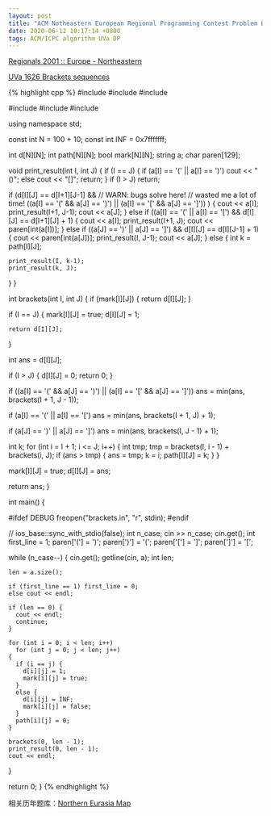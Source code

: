```yaml
---
layout: post
title: "ACM Notheastern European Regional Programming Contest Problem B"
date: 2020-06-12 10:17:14 +0800
tags: ACM/ICPC algorithm UVa DP
---
```


[Regionals 2001 :: Europe - Northeastern](https://icpcarchive.ecs.baylor.edu/index.php?option=com_onlinejudge&Itemid=8&category=98&page=show_problem&problem=452)

[UVa 1626 Brackets sequences](https://vjudge.net/problem/UVA-1626/origin)

{% highlight cpp %}
#include <cstdio>
#include <cstdlib>
#include <cstring>

#include <iostream>
#include <algorithm>
#include <string>

using namespace std;

const int N = 100 + 10;
const int INF = 0x7fffffff;

int d[N][N];
int path[N][N];
bool mark[N][N];
string a;
char paren[129];

void print_result(int I, int J) {
  if (I == J) {
    if (a[I] == '(' || a[I] == ')') cout << "()";
    else cout << "[]";
    return;
  }
  if (I > J) return;

  if (d[I][J] == d[I+1][J-1] &&
      // WARN: bugs solve here!
      // wasted me a lot of time!
      ((a[I] == '(' && a[J] == ')') ||
       (a[I] == '[' && a[J] == ']'))
      ) {
    cout << a[I];
    print_result(I+1, J-1);
    cout << a[J];
  }
  else if ((a[I] == '(' || a[I] == '[')
	   &&  d[I][J] == d[I+1][J] + 1) {
    cout << a[I];
    print_result(I+1, J);
    cout << paren[int(a[I])];
  }
  else if ((a[J] == ')' || a[J] == ']')
	   && d[I][J] == d[I][J-1] + 1) {
    cout << paren[int(a[J])];
    print_result(I, J-1);
    cout << a[J];
  }
  else {
    int k = path[I][J];

    print_result(I, k-1);
    print_result(k, J);
  }
}

int brackets(int I, int J) {
  if (mark[I][J]) {
    return d[I][J];
  }

  if (I == J) {
    mark[I][J] = true;
    d[I][J] = 1;

    return d[I][J];
  }

  int ans = d[I][J];

  if (I > J) {
    d[I][J] = 0;
    return 0;
  }

  if ((a[I] == '(' && a[J] == ')') ||
      (a[I] == '[' && a[J] == ']'))
    ans = min(ans, brackets(I + 1, J - 1));

  if (a[I] == '(' || a[I] == '[')
    ans = min(ans, brackets(I + 1, J) + 1);

  if (a[J] == ')' || a[J] == ']')
    ans = min(ans, brackets(I, J - 1) + 1);

  int k;
  for (int i = I + 1; i <= J; i++) {
    int tmp;
    tmp = brackets(I, i - 1) + brackets(i, J);
    if (ans > tmp) {
      ans = tmp;
      k = i;
      path[I][J] = k;
    }
  }

  mark[I][J] = true;
  d[I][J] = ans;

  return ans;
}

int main() {

  #ifdef DEBUG
  freopen("brackets.in", "r", stdin);
  #endif

  // ios_base::sync_with_stdio(false);
  int n_case;
  cin >> n_case;
  cin.get();
  int first_line = 1;
  paren['('] = ')';
  paren[')'] = '(';
  paren['['] = ']';
  paren[']'] = '[';

  while (n_case--) {
    cin.get();
    getline(cin, a);
    int len;

    len = a.size();

    if (first_line == 1) first_line = 0;
    else cout << endl;

    if (len == 0) {
      cout << endl;
      continue;
    }

    for (int i = 0; i < len; i++)
      for (int j = 0; j < len; j++)
	{
	  if (i == j) {
	    d[i][j] = 1;
	    mark[i][j] = true;
	  }
	  else {
	    d[i][j] = INF;
	    mark[i][j] = false;
	  }
	  path[i][j] = 0;
	}

    brackets(0, len - 1);
    print_result(0, len - 1);
    cout << endl;
  }


  return 0;
}
{% endhighlight %}

相关历年题库：[Northern Eurasia Map](https://neerc.ifmo.ru/subregions/index.html)
